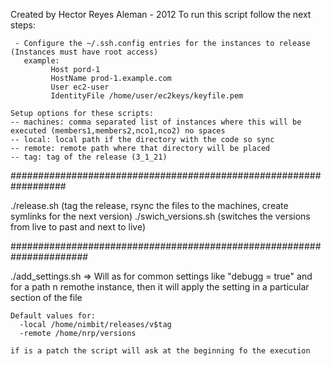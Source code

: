 Created by Hector Reyes Aleman - 2012
   To run this script follow the next steps:

     - Configure the ~/.ssh.config entries for the instances to release (Instances must have root access)
       example:
             Host pord-1
             HostName prod-1.example.com
             User ec2-user
             IdentityFile /home/user/ec2keys/keyfile.pem

    Setup options for these scripts:
    -- machines: comma separated list of instances where this will be executed (members1,members2,nco1,nco2) no spaces
    -- local: local path if the directory with the code so sync
    -- remote: remote path where that directory will be placed
    -- tag: tag of the release (3_1_21)

  ##################################################################

  ./release.sh (tag the release, rsync the files to the machines, create symlinks for the next version)
  ./swich_versions.sh (switches the versions from live to past and next to live)

 ######################################################################
 
 ./add_settings.sh => Will as for common settings like "debugg = true" and for a path n remothe instance, 
                      then it will apply the setting in a particular section of the file

    Default values for:
      -local /home/nimbit/releases/v$tag
      -remote /home/nrp/versions

    if is a patch the script will ask at the beginning fo the execution

